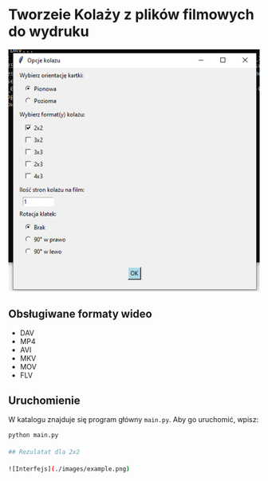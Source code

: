 # Tworzeie Kolaży z plików filmowych do wydruku 

![Interfejs](./images/interfejs.png)


## Obsługiwane formaty wideo

- DAV  
- MP4  
- AVI  
- MKV  
- MOV  
- FLV  

## Uruchomienie

W katalogu znajduje się program główny `main.py`. Aby go uruchomić, wpisz:

```bash
python main.py

## Rezulatat dla 2x2

![Interfejs](./images/example.png)
